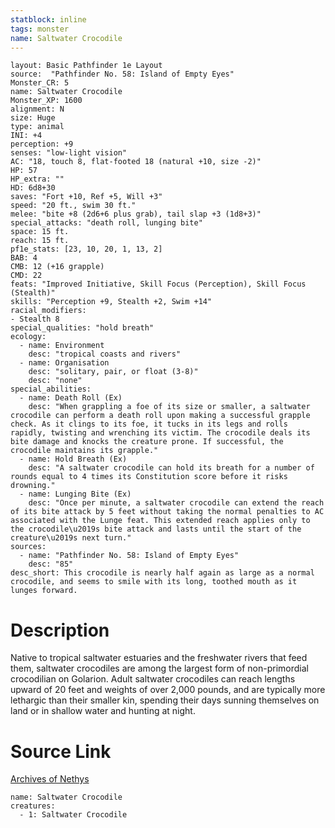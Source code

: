 ```yaml
---
statblock: inline
tags: monster
name: Saltwater Crocodile
---
```

```statblock
layout: Basic Pathfinder 1e Layout
source:  "Pathfinder No. 58: Island of Empty Eyes"
Monster_CR: 5
name: Saltwater Crocodile
Monster_XP: 1600
alignment: N
size: Huge
type: animal
INI: +4
perception: +9
senses: "low-light vision"
AC: "18, touch 8, flat-footed 18 (natural +10, size -2)"
HP: 57
HP_extra: ""
HD: 6d8+30
saves: "Fort +10, Ref +5, Will +3"
speed: "20 ft., swim 30 ft."
melee: "bite +8 (2d6+6 plus grab), tail slap +3 (1d8+3)"
special_attacks: "death roll, lunging bite"
space: 15 ft.
reach: 15 ft.
pf1e_stats: [23, 10, 20, 1, 13, 2]
BAB: 4
CMB: 12 (+16 grapple)
CMD: 22
feats: "Improved Initiative, Skill Focus (Perception), Skill Focus (Stealth)"
skills: "Perception +9, Stealth +2, Swim +14"
racial_modifiers:
- Stealth 8
special_qualities: "hold breath"
ecology:
  - name: Environment
    desc: "tropical coasts and rivers"
  - name: Organisation
    desc: "solitary, pair, or float (3-8)"
    desc: "none"
special_abilities:
  - name: Death Roll (Ex)
    desc: "When grappling a foe of its size or smaller, a saltwater crocodile can perform a death roll upon making a successful grapple check. As it clings to its foe, it tucks in its legs and rolls rapidly, twisting and wrenching its victim. The crocodile deals its bite damage and knocks the creature prone. If successful, the crocodile maintains its grapple."
  - name: Hold Breath (Ex)
    desc: "A saltwater crocodile can hold its breath for a number of rounds equal to 4 times its Constitution score before it risks drowning."
  - name: Lunging Bite (Ex)
    desc: "Once per minute, a saltwater crocodile can extend the reach of its bite attack by 5 feet without taking the normal penalties to AC associated with the Lunge feat. This extended reach applies only to the crocodile\u2019s bite attack and lasts until the start of the creature\u2019s next turn."
sources:
  - name: "Pathfinder No. 58: Island of Empty Eyes"
    desc: "85"
desc_short: This crocodile is nearly half again as large as a normal crocodile, and seems to smile with its long, toothed mouth as it lunges forward.
```
# Description
Native to tropical saltwater estuaries and the freshwater rivers that feed them, saltwater crocodiles are among the largest form of non-primordial crocodilian on Golarion. Adult saltwater crocodiles can reach lengths upward of 20 feet and weights of over 2,000 pounds, and are typically more lethargic than their smaller kin, spending their days sunning themselves on land or in shallow water and hunting at night.
# Source Link
[Archives of Nethys](https://aonprd.com/MonsterDisplay.aspx?ItemName=Saltwater%20Crocodile)
```encounter-table
name: Saltwater Crocodile
creatures:
  - 1: Saltwater Crocodile
```
